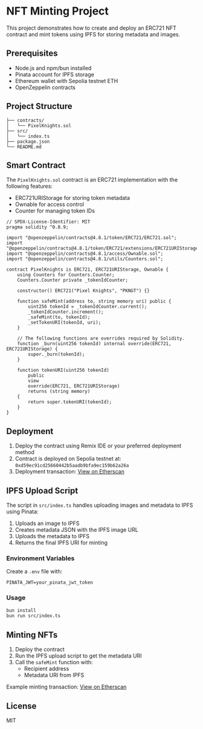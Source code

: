 # NFT Minting Project

This project demonstrates how to create and deploy an ERC721 NFT contract and mint tokens using IPFS for storing metadata and images.

## Prerequisites

- Node.js and npm/bun installed
- Pinata account for IPFS storage
- Ethereum wallet with Sepolia testnet ETH
- OpenZeppelin contracts

## Project Structure

```
├── contracts/
│   └── PixelKnights.sol
├── src/
│   └── index.ts
├── package.json
└── README.md
```

## Smart Contract

The `PixelKnights.sol` contract is an ERC721 implementation with the following features:

- ERC721URIStorage for storing token metadata
- Ownable for access control
- Counter for managing token IDs

```solidity
// SPDX-License-Identifier: MIT
pragma solidity ^0.8.9;

import "@openzeppelin/contracts@4.8.1/token/ERC721/ERC721.sol";
import "@openzeppelin/contracts@4.8.1/token/ERC721/extensions/ERC721URIStorage.sol";
import "@openzeppelin/contracts@4.8.1/access/Ownable.sol";
import "@openzeppelin/contracts@4.8.1/utils/Counters.sol";

contract PixelKnights is ERC721, ERC721URIStorage, Ownable {
    using Counters for Counters.Counter;
    Counters.Counter private _tokenIdCounter;

    constructor() ERC721("Pixel Knights", "PKNGT") {}

    function safeMint(address to, string memory uri) public {
        uint256 tokenId = _tokenIdCounter.current();
        _tokenIdCounter.increment();
        _safeMint(to, tokenId);
        _setTokenURI(tokenId, uri);
    }

    // The following functions are overrides required by Solidity.
    function _burn(uint256 tokenId) internal override(ERC721, ERC721URIStorage) {
        super._burn(tokenId);
    }

    function tokenURI(uint256 tokenId)
        public
        view
        override(ERC721, ERC721URIStorage)
        returns (string memory)
    {
        return super.tokenURI(tokenId);
    }
}
```

## Deployment

1. Deploy the contract using Remix IDE or your preferred deployment method
2. Contract is deployed on Sepolia testnet at: `0xd59ec91cd25660442b5aadb9bfa9ec159b62a26a`
3. Deployment transaction: [View on Etherscan](https://sepolia.etherscan.io/tx/0x1b242c47f2cdaaac6d162b8e661ee583b896a25fdf7b6d91b0e0d635145f8c1b)

## IPFS Upload Script

The script in `src/index.ts` handles uploading images and metadata to IPFS using Pinata:

1. Uploads an image to IPFS
2. Creates metadata JSON with the IPFS image URL
3. Uploads the metadata to IPFS
4. Returns the final IPFS URI for minting

### Environment Variables

Create a `.env` file with:

```
PINATA_JWT=your_pinata_jwt_token
```

### Usage

```bash
bun install
bun run src/index.ts
```

## Minting NFTs

1. Deploy the contract
2. Run the IPFS upload script to get the metadata URI
3. Call the `safeMint` function with:
   - Recipient address
   - Metadata URI from IPFS

Example minting transaction: [View on Etherscan](https://sepolia.etherscan.io/tx/0x8d317c50e4473b338c088f036b892ef8f54287e1b5c23dbe529f236a6d406e47)

## License

MIT
